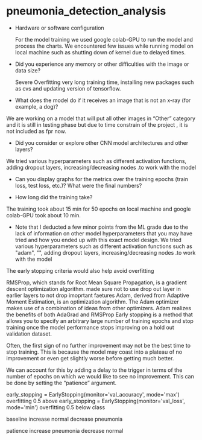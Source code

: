 
# pneumonia_detection_analysis
* Hardware or software configuration

   For the model training we used google colab-GPU to run the model and process the charts. We encountered few issues while running model on local machine such as shutting down    of kernel due to delayed times.

* Did you experience any memory or other difficulties with the image or data size?
   
  Severe Overfitting
 very long training time, installing new packages such as cvs and updating version of tensorflow.

* What does the model do if it receives an image that is not an x-ray (for example, a dog)?

We are working on a model that will put all other images in “Other” category and it is still in testing phase  but due to time constrain of the project , it is not included as fpr now.

* Did you consider or explore other CNN model architectures and other layers?

 We tried various hyperparameters such as different activation functions, adding dropout layers, increasing/decreasing nodes .to work with the model
 
* Can you display graphs for the metrics over the training epochs (train loss, test loss, etc.)? What were the final numbers?



* How long did the training take?

The training took about 15 min for 50 epochs on local machine and google colab-GPU took about 10 min.


* Note that I deducted a few minor points from the ML grade due to the lack of information on other model hyperparameters that you may have tried and how you ended up with this exact model design.
We tried various hyperparameters such as different activation functions such as "adam", "", adding dropout layers, increasing/decreasing nodes .to work with the model

The early stopping criteria would also help avoid overfitting

RMSProp, which stands for Root Mean Square Propagation, is a gradient descent optimization algorithm.
made sure not to use drop out layer in earlier layers to not drop imoprtant faetures
Adam, derived from Adaptive Moment Estimation, is an optimization algorithm. The Adam optimizer makes use of a combination of ideas from other optimizers.
Adam realizes the benefits of both AdaGrad and RMSProp
 Early stopping is a method that allows you to specify an arbitrary large number of training epochs and stop training once the model performance stops improving on a hold out validation dataset.
 
 Often, the first sign of no further improvement may not be the best time to stop training. This is because the model may coast into a plateau of no improvement or even get slightly worse before getting much better.

We can account for this by adding a delay to the trigger in terms of the number of epochs on which we would like to see no improvement. This can be done by setting the “patience” argument.

early_stopping = EarlyStopping(monitor='val_accuracy', mode='max') overfitting 0.5 above
 early_stopping = EarlyStopping(monitor='val_loss', mode='min') overfitting 0.5 below class
 
 baseline increase normal
 decrease pneumonia
 
 patience increase pneumonia
 decrease normal
